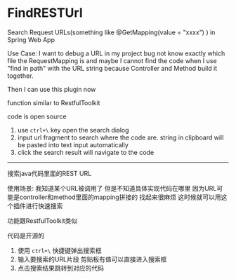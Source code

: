 # FindRESTUrl

Search Request URLs(something like @GetMapping(value = "xxxx") ) in Spring Web App  

Use Case: I want to debug a URL in my project bug not know exactly which file the RequestMapping is
   and maybe I cannot find the code when I use "find in path" with the URL string because Controller and Method build it together. 

Then I can use this plugin now 

function similar to RestfulToolkit  

code is open source  

1. use `ctrl+\` key open the search dialog  
2. input url fragment to search where the code are. string in clipboard will be pasted into text input automatically  
3. click the search result will navigate to the code  

----

搜索java代码里面的REST URL  

使用场景: 我知道某个URL被调用了 但是不知道具体实现代码在哪里
   因为URL可能是controller和method里面的mapping拼接的 找起来很麻烦 这时候就可以用这个插件进行快速搜索  

功能跟RestfulToolkit类似  

代码是开源的  

1. 使用 `ctrl+\` 快捷键弹出搜索框  
2. 输入要搜索的URL片段 剪贴板有值可以直接进入搜索框  
3. 点击搜索结果跳转到对应的代码  
